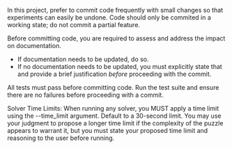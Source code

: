 In this project, prefer to commit code frequently with small changes so that experiments can easily be undone. Code should only be commited in a working state; do not commit a partial feature.

Before committing code, you are required to assess and address the impact on documentation.
- If documentation needs to be updated, do so.
- If no documentation needs to be updated, you must explicitly state that and provide a brief justification *before* proceeding with the commit.

All tests must pass before committing code. Run the test suite and ensure there are no failures before proceeding with a commit.

Solver Time Limits: When running any solver, you MUST apply a time limit using the --time_limit argument. Default to a 30-second limit. You may use your judgment to propose a longer time limit if the complexity of the puzzle appears to warrant it, but you must state your proposed time limit and reasoning to the user before running.
